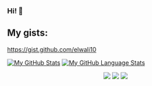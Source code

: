 ### Hi! 👋


## My gists:  

https://gist.github.com/elwali10

[![My GitHub Stats](https://github-readme-stats.vercel.app/api/?username=elwali10&count_private=true&theme=tokyonight&showicons=true)]()
[![My GitHub Language Stats](https://github-readme-stats.vercel.app/api/top-langs/?username=elwali10&langs_count=5&theme=tokyonight)]()



<p align="center">
    <a href="https://twitter.com/ElwaliKarkoub"><img src="https://img.shields.io/badge/twitter-%231FA1F1?style=flat&logo=twitter&logoColor=white"/></a>
    <a href="https://www.linkedin.com/in/elwali-karkoub-%D8%A7%D9%84%D9%88%D9%84%D9%8A-%D9%83%D8%B1%D9%83%D9%88%D8%A8-05b96510a/"><img src="https://img.shields.io/badge/linkedin-%230177B5?style=flat&logo=linkedin&logoColor=white"/></a>
    <a href="https://www.youtube.com/channel/UC--DGIpedl9mln8szJLNNWA"><img src="https://img.shields.io/badge/youtube-%23FF0000?style=flat&logo=youtube&logoColor=white"/></a>
  </p>

